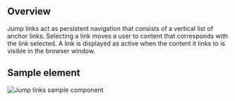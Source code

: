 ## Overview

Jump links act as persistent navigation that consists of a vertical list of 
anchor links. Selecting a link moves a user to content that corresponds with 
the link selected. A link is displayed as active when the content it links to 
is visible in the browser window.


## Sample element

<uxdot-example width-adjustment="128px">
  <img src="{{ './jump-links-sample.svg' | url }}" alt="Jump links sample component" />
</uxdot-example>

